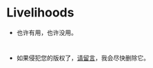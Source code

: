 # Livelihoods
* 也许有用，也许没用。

# 
* 如果侵犯您的版权了，[请留言](mailto:zpcoding<intraceting@outlook.com>)，我会尽快删除它。

